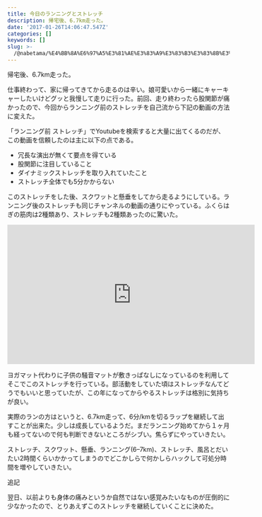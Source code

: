 ```yaml
---
title: 今日のランニングとストレッチ
description: 帰宅後、6.7km走った。
date: '2017-01-26T14:06:47.547Z'
categories: []
keywords: []
slug: >-
  /@nabetama/%E4%BB%8A%E6%97%A5%E3%81%AE%E3%83%A9%E3%83%B3%E3%83%8B%E3%83%B3%E3%82%B0%E3%81%A8%E3%82%B9%E3%83%88%E3%83%AC%E3%83%83%E3%83%81%E5%A4%89%E6%9B%B4-4063d75bde0d
---
```


帰宅後、6.7km走った。

仕事終わって、家に帰ってきてから走るのは辛い。娘可愛いから一緒にキャーキャーしたいけどグッと我慢して走りに行った。前回、走り終わったら股関節が痛かったので、今回からランニング前のストレッチを自己流から下記の動画の方法に変えた。

「ランニング前 ストレッチ」でYoutubeを検索すると大量に出てくるのだが、この動画を信頼したのは主に以下の点である。

*   冗長な演出が無くて要点を得ている
*   股関節に注目していること
*   ダイナミックストレッチを取り入れていたこと
*   ストレッチ全体でも5分かからない

このストレッチをした後、スクワットと懸垂をしてから走るようにしている。ランニング後のストレッチも同じチャンネルの動画の通りにやっている。ふくらはぎの筋肉は2種類あり、ストレッチも2種類あったのに驚いた。

<iframe width="560" height="315" src="https://www.youtube.com/embed/Zl-7uNIrp2k" title="YouTube video player" frameborder="0" allow="accelerometer; autoplay; clipboard-write; encrypted-media; gyroscope; picture-in-picture" allowfullscreen></iframe>

ヨガマット代わりに子供の騒音マットが敷きっぱなしになっているのを利用してそこでこのストレッチを行っている。部活動をしていた頃はストレッチなんてどうでもいいと思っていたが、この年になってからやるストレッチは格別に気持ちが良い。

実際のランの方はというと、6.7km走って、6分/kmを切るラップを継続して出すことが出来た。少しは成長しているようだ。まだランニング始めてから１ヶ月も経ってないので何も判断できないところがシブい。焦らずにやっていきたい。

ストレッチ、スクワット、懸垂、ランニング(6–7km)、ストレッチ、風呂とだいたい2時間くらいかかってしまうのでどこかしらで何かしらハックして可処分時間を増やしていきたい。

追記

翌日、以前よりも身体の痛みというか自然ではない感覚みたいなものが圧倒的に少なかったので、とりあえずこのストレッチを継続していくことに決めた。